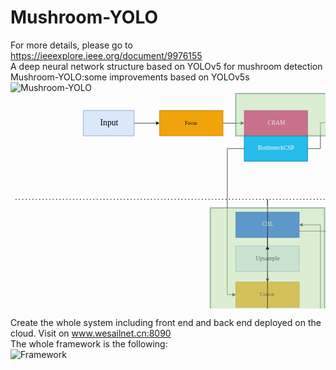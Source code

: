 # Mushroom-YOLO  
For more details, please go to https://ieeexplore.ieee.org/document/9976155  
A deep neural network structure based on YOLOv5 for mushroom detection  
Mushroom-YOLO:some improvements based on YOLOv5s  
![Mushroom-YOLO](https://github.com/WesailGo/Mushroom-YOLO/assets/112945977/049f3eb6-87e7-497c-9ef1-8ad5c3ebcb6e)<svg width="966" height="661" xmlns="http://www.w3.org/2000/svg" xmlns:xlink="http://www.w3.org/1999/xlink" overflow="hidden"><defs><clipPath id="clip0"><rect x="157" y="30" width="966" height="661"/></clipPath><clipPath id="clip1"><rect x="158" y="30" width="964" height="660"/></clipPath><clipPath id="clip2"><rect x="158" y="30" width="964" height="660"/></clipPath></defs><g clip-path="url(#clip0)" transform="translate(-157 -30)"><g clip-path="url(#clip1)"><g clip-path="url(#clip2)"><g><path d="M338.721 48.0984 368.278 48.0984" stroke="#000000" stroke-width="0.677442" stroke-miterlimit="10" fill="none" transform="matrix(1 0 0 1.00034 158.339 30.3388)"/><path d="M371.834 48.0984 367.092 50.4694 368.278 48.0984 367.092 45.7273Z" stroke="#000000" stroke-width="0.677442" stroke-miterlimit="10" transform="matrix(1 0 0 1.00034 158.339 30.3388)"/><path d="M237.105 27.7751 338.721 27.7751 338.721 68.4216 237.105 68.4216Z" stroke="#BD7000" stroke-width="0.677442" fill="#F0A30A" transform="matrix(1 0 0 1.00034 158.339 30.3388)"/><text font-family="Times New Roman,Times New Roman_MSFontService,sans-serif" font-weight="400" font-size="12" transform="matrix(0.677442 0 0 0.677673 436.09 81)">Focus</text><path d="M792.607 454.564 894.223 454.564 894.223 495.21 792.607 495.21Z" stroke="#001DBC" stroke-width="0.677442" fill="#0050EF" transform="matrix(1 0 0 1.00034 158.339 30.3388)"/><text fill="#FFFFFF" font-family="Times New Roman,Times New Roman_MSFontService,sans-serif" font-weight="400" font-size="14" transform="matrix(0.677442 0 0 0.677673 992.947 508)">CBL</text><path d="M792.607 518.074 894.223 518.074 894.223 558.72 792.607 558.72Z" stroke="#BD7000" stroke-width="0.677442" fill="#F0A30A" transform="matrix(1 0 0 1.00034 158.339 30.3388)"/><text font-family="Times New Roman,Times New Roman_MSFontService,sans-serif" font-weight="400" font-size="12" transform="matrix(0.677442 0 0 0.677673 989.899 571)">Concat</text><path d="M843.415 495.21 843.415 513.758" stroke="#000000" stroke-width="0.677442" stroke-miterlimit="10" fill="none" transform="matrix(1 0 0 1.00034 158.339 30.3388)"/><path d="M843.415 517.315 841.044 512.573 843.415 513.758 845.786 512.573Z" stroke="#000000" stroke-width="0.677442" stroke-miterlimit="10" transform="matrix(1 0 0 1.00034 158.339 30.3388)"/><path d="M792.607 579.89 894.223 579.89 894.223 623.924 792.607 623.924Z" stroke="#006EAF" stroke-width="0.677442" fill="#26BDEB" transform="matrix(1 0 0 1.00034 158.339 30.3388)"/><text fill="#FFFFFF" font-family="Times New Roman,Times New Roman_MSFontService,sans-serif" font-weight="400" font-size="14" transform="matrix(0.677442 0 0 0.677673 972.963 635)">BottleneckCSP</text><path d="M843.415 558.72 843.415 575.575" stroke="#000000" stroke-width="0.677442" stroke-miterlimit="10" fill="none" transform="matrix(1 0 0 1.00034 158.339 30.3388)"/><path d="M843.415 579.132 841.044 574.39 843.415 575.575 845.786 574.39Z" stroke="#000000" stroke-width="0.677442" stroke-miterlimit="10" transform="matrix(1 0 0 1.00034 158.339 30.3388)"/><path d="M650.344 66.7958 751.961 66.7958 751.961 109.068 650.344 109.068Z" stroke="#006EAF" stroke-width="0.677442" fill="#26BDEB" transform="matrix(1 0 0 1.00034 158.339 30.3388)"/><text fill="#FFFFFF" font-family="Times New Roman,Times New Roman_MSFontService,sans-serif" font-weight="400" font-size="14" transform="matrix(0.677442 0 0 0.677673 830.7 121)">BottleneckCSP</text><path d="M650.344 27.7751 751.961 27.7751 751.961 66.7958 650.344 66.7958Z" stroke="#A50040" stroke-width="0.677442" fill="#D80073" transform="matrix(1 0 0 1.00034 158.339 30.3388)"/><text fill="#FFFFFF" font-family="Times New Roman,Times New Roman_MSFontService,sans-serif" font-weight="400" font-size="14" transform="matrix(0.677442 0 0 0.677673 846.281 80)">CBAM</text><path d="M792.607 68.4216 894.223 68.4216 894.223 109.068 792.607 109.068Z" stroke="#006EAF" stroke-width="0.677442" fill="#1BA1E2" transform="matrix(1 0 0 1.00034 158.339 30.3388)"/><text fill="#FFFFFF" font-family="Times New Roman,Times New Roman_MSFontService,sans-serif" font-weight="400" font-size="14" transform="matrix(0.677442 0 0 0.677673 993.286 121)">SPP</text><path d="M792.607 27.7751 894.223 27.7751 894.223 68.4216 792.607 68.4216Z" stroke="#A50040" stroke-width="0.677442" fill="#D80073" transform="matrix(1 0 0 1.00034 158.339 30.3388)"/><text fill="#FFFFFF" font-family="Times New Roman,Times New Roman_MSFontService,sans-serif" font-weight="400" font-size="14" transform="matrix(0.677442 0 0 0.677673 988.544 81)">CBAM</text><path d="M792.607 109.068 894.223 109.068 894.223 153.102 792.607 153.102Z" stroke="#006EAF" stroke-width="0.677442" fill="#26BDEB" transform="matrix(1 0 0 1.00034 158.339 30.3388)"/><text fill="#FFFFFF" font-family="Times New Roman,Times New Roman_MSFontService,sans-serif" font-weight="400" font-size="14" transform="matrix(0.677442 0 0 0.677673 972.963 164)">BottleneckCSP</text><path d="M372.593 27.7751 474.209 27.7751 474.209 68.4216 372.593 68.4216Z" stroke="#A50040" stroke-width="0.677442" fill="#D80073" transform="matrix(1 0 0 1.00034 158.339 30.3388)"/><text fill="#FFFFFF" font-family="Times New Roman,Times New Roman_MSFontService,sans-serif" font-weight="400" font-size="14" transform="matrix(0.677442 0 0 0.677673 568.53 81)">CBAM</text><path d="M372.593 68.4216 474.209 68.4216 474.209 109.068 372.593 109.068Z" stroke="#006EAF" stroke-width="0.677442" fill="#26BDEB" transform="matrix(1 0 0 1.00034 158.339 30.3388)"/><text fill="#FFFFFF" font-family="Times New Roman,Times New Roman_MSFontService,sans-serif" font-weight="400" font-size="14" transform="matrix(0.677442 0 0 0.677673 552.949 121)">BottleneckCSP</text><path d="M514.856 66.7958 616.472 66.7958 616.472 109.068 514.856 109.068Z" stroke="#006EAF" stroke-width="0.677442" fill="#26BDEB" transform="matrix(1 0 0 1.00034 158.339 30.3388)"/><text fill="#FFFFFF" font-family="Times New Roman,Times New Roman_MSFontService,sans-serif" font-weight="400" font-size="14" transform="matrix(0.677442 0 0 0.677673 695.212 121)">BottleneckCSP</text><path d="M514.856 27.7751 616.472 27.7751 616.472 66.7958 514.856 66.7958Z" stroke="#A50040" stroke-width="0.677442" fill="#D80073" transform="matrix(1 0 0 1.00034 158.339 30.3388)"/><text fill="#FFFFFF" font-family="Times New Roman,Times New Roman_MSFontService,sans-serif" font-weight="400" font-size="14" transform="matrix(0.677442 0 0 0.677673 710.793 80)">CBAM</text><path d="M792.607 190.361 894.223 190.361 894.223 231.008 792.607 231.008Z" stroke="#001DBC" stroke-width="0.677442" fill="#0050EF" transform="matrix(1 0 0 1.00034 158.339 30.3388)"/><text fill="#FFFFFF" font-family="Times New Roman,Times New Roman_MSFontService,sans-serif" font-weight="400" font-size="14" transform="matrix(0.677442 0 0 0.677673 992.947 243)">CBL</text><path d="M792.607 244.557 894.223 244.557 894.223 285.203 792.607 285.203Z" stroke="#6C8EBF" stroke-width="0.677442" fill="#DAE8FC" transform="matrix(1 0 0 1.00034 158.339 30.3388)"/><text font-family="Times New Roman,Times New Roman_MSFontService,sans-serif" font-weight="400" font-size="14" transform="matrix(0.677442 0 0 0.677673 982.786 298)">Upsample</text><path d="M843.415 231.008 843.415 240.241" stroke="#000000" stroke-width="0.677442" stroke-miterlimit="10" fill="none" transform="matrix(1 0 0 1.00034 158.339 30.3388)"/><path d="M843.415 243.798 841.044 239.056 843.415 240.241 845.786 239.056Z" stroke="#000000" stroke-width="0.677442" stroke-miterlimit="10" transform="matrix(1 0 0 1.00034 158.339 30.3388)"/><path d="M792.607 302.139 894.223 302.139 894.223 342.786 792.607 342.786Z" stroke="#BD7000" stroke-width="0.677442" fill="#F0A30A" transform="matrix(1 0 0 1.00034 158.339 30.3388)"/><text font-family="Times New Roman,Times New Roman_MSFontService,sans-serif" font-weight="400" font-size="12" transform="matrix(0.677442 0 0 0.677673 989.899 355)">Concat</text><path d="M843.415 285.203 843.415 297.824" stroke="#000000" stroke-width="0.677442" stroke-miterlimit="10" fill="none" transform="matrix(1 0 0 1.00034 158.339 30.3388)"/><path d="M843.415 301.38 841.044 296.638 843.415 297.824 845.786 296.638Z" stroke="#000000" stroke-width="0.677442" stroke-miterlimit="10" transform="matrix(1 0 0 1.00034 158.339 30.3388)"/><path d="M792.607 361.415 894.223 361.415 894.223 405.449 792.607 405.449Z" stroke="#006EAF" stroke-width="0.677442" fill="#26BDEB" transform="matrix(1 0 0 1.00034 158.339 30.3388)"/><text fill="#FFFFFF" font-family="Times New Roman,Times New Roman_MSFontService,sans-serif" font-weight="400" font-size="14" transform="matrix(0.677442 0 0 0.677673 972.963 416)">BottleneckCSP</text><path d="M843.415 342.786 843.415 357.1" stroke="#000000" stroke-width="0.677442" stroke-miterlimit="10" fill="none" transform="matrix(1 0 0 1.00034 158.339 30.3388)"/><path d="M843.415 360.657 841.044 355.914 843.415 357.1 845.786 355.914Z" stroke="#000000" stroke-width="0.677442" stroke-miterlimit="10" transform="matrix(1 0 0 1.00034 158.339 30.3388)"/><path d="M843.415 153.102 843.415 186.046" stroke="#000000" stroke-width="0.677442" stroke-miterlimit="10" fill="none" transform="matrix(1 0 0 1.00034 158.339 30.3388)"/><path d="M843.415 189.602 841.044 184.86 843.415 186.046 845.786 184.86Z" stroke="#000000" stroke-width="0.677442" stroke-miterlimit="10" transform="matrix(1 0 0 1.00034 158.339 30.3388)"/><path d="M474.209 88.7449 494.533 88.7449 494.533 47.3261 510.541 47.2922" stroke="#000000" stroke-width="0.677442" stroke-miterlimit="10" fill="none" transform="matrix(1 0 0 1.00034 158.339 30.3388)"/><path d="M514.097 47.2855 509.362 49.67 510.541 47.2922 509.355 44.928Z" stroke="#000000" stroke-width="0.677442" stroke-miterlimit="10" transform="matrix(1 0 0 1.00034 158.339 30.3388)"/><path d="M616.472 87.932 633.408 87.9726 633.408 47.3261 646.029 47.2922" stroke="#000000" stroke-width="0.677442" stroke-miterlimit="10" fill="none" transform="matrix(1 0 0 1.00034 158.339 30.3388)"/><path d="M649.586 47.2855 644.85 49.67 646.029 47.2922 644.837 44.928Z" stroke="#000000" stroke-width="0.677442" stroke-miterlimit="10" transform="matrix(1 0 0 1.00034 158.339 30.3388)"/><path d="M751.961 87.932 772.284 87.9726 772.284 48.0984 788.292 48.0984" stroke="#000000" stroke-width="0.677442" stroke-miterlimit="10" fill="none" transform="matrix(1 0 0 1.00034 158.339 30.3388)"/><path d="M791.848 48.0984 787.106 50.4694 788.292 48.0984 787.106 45.7273Z" stroke="#000000" stroke-width="0.677442" stroke-miterlimit="10" transform="matrix(1 0 0 1.00034 158.339 30.3388)"/><path d="M582.6 190.361 684.216 190.361 684.216 231.008 582.6 231.008Z" stroke="#001DBC" stroke-width="0.677442" fill="#0050EF" transform="matrix(1 0 0 1.00034 158.339 30.3388)"/><text fill="#FFFFFF" font-family="Times New Roman,Times New Roman_MSFontService,sans-serif" font-weight="400" font-size="14" transform="matrix(0.677442 0 0 0.677673 782.94 243)">CBL</text><path d="M582.6 244.557 684.216 244.557 684.216 285.203 582.6 285.203Z" stroke="#6C8EBF" stroke-width="0.677442" fill="#DAE8FC" transform="matrix(1 0 0 1.00034 158.339 30.3388)"/><text font-family="Times New Roman,Times New Roman_MSFontService,sans-serif" font-weight="400" font-size="14" transform="matrix(0.677442 0 0 0.677673 772.779 298)">Upsample</text><path d="M633.408 231.008 633.408 240.241" stroke="#000000" stroke-width="0.677442" stroke-miterlimit="10" fill="none" transform="matrix(1 0 0 1.00034 158.339 30.3388)"/><path d="M633.408 243.798 631.037 239.056 633.408 240.241 635.779 239.056Z" stroke="#000000" stroke-width="0.677442" stroke-miterlimit="10" transform="matrix(1 0 0 1.00034 158.339 30.3388)"/><path d="M582.6 302.139 684.216 302.139 684.216 342.786 582.6 342.786Z" stroke="#BD7000" stroke-width="0.677442" fill="#F0A30A" transform="matrix(1 0 0 1.00034 158.339 30.3388)"/><text font-family="Times New Roman,Times New Roman_MSFontService,sans-serif" font-weight="400" font-size="12" transform="matrix(0.677442 0 0 0.677673 779.892 355)">Concat</text><path d="M633.408 285.203 633.408 297.824" stroke="#000000" stroke-width="0.677442" stroke-miterlimit="10" fill="none" transform="matrix(1 0 0 1.00034 158.339 30.3388)"/><path d="M633.408 301.38 631.037 296.638 633.408 297.824 635.779 296.638Z" stroke="#000000" stroke-width="0.677442" stroke-miterlimit="10" transform="matrix(1 0 0 1.00034 158.339 30.3388)"/><path d="M582.6 361.415 684.216 361.415 684.216 405.449 582.6 405.449Z" stroke="#006EAF" stroke-width="0.677442" fill="#26BDEB" transform="matrix(1 0 0 1.00034 158.339 30.3388)"/><text fill="#FFFFFF" font-family="Times New Roman,Times New Roman_MSFontService,sans-serif" font-weight="400" font-size="14" transform="matrix(0.677442 0 0 0.677673 762.956 416)">BottleneckCSP</text><path d="M633.408 342.786 633.408 357.1" stroke="#000000" stroke-width="0.677442" stroke-miterlimit="10" fill="none" transform="matrix(1 0 0 1.00034 158.339 30.3388)"/><path d="M633.408 360.657 631.037 355.914 633.408 357.1 635.779 355.914Z" stroke="#000000" stroke-width="0.677442" stroke-miterlimit="10" transform="matrix(1 0 0 1.00034 158.339 30.3388)"/><path d="M359.044 190.361 460.661 190.361 460.661 231.008 359.044 231.008Z" stroke="#001DBC" stroke-width="0.677442" fill="#0050EF" transform="matrix(1 0 0 1.00034 158.339 30.3388)"/><text fill="#FFFFFF" font-family="Times New Roman,Times New Roman_MSFontService,sans-serif" font-weight="400" font-size="14" transform="matrix(0.677442 0 0 0.677673 559.384 243)">CBL</text><path d="M359.044 244.557 460.661 244.557 460.661 285.203 359.044 285.203Z" stroke="#6C8EBF" stroke-width="0.677442" fill="#DAE8FC" transform="matrix(1 0 0 1.00034 158.339 30.3388)"/><text font-family="Times New Roman,Times New Roman_MSFontService,sans-serif" font-weight="400" font-size="14" transform="matrix(0.677442 0 0 0.677673 549.223 298)">Upsample</text><path d="M359.044 302.139 460.661 302.139 460.661 342.786 359.044 342.786Z" stroke="#BD7000" stroke-width="0.677442" fill="#F0A30A" transform="matrix(1 0 0 1.00034 158.339 30.3388)"/><text font-family="Times New Roman,Times New Roman_MSFontService,sans-serif" font-weight="400" font-size="12" transform="matrix(0.677442 0 0 0.677673 556.336 355)">Concat</text><path d="M409.852 285.203 409.852 297.824" stroke="#000000" stroke-width="0.677442" stroke-miterlimit="10" fill="none" transform="matrix(1 0 0 1.00034 158.339 30.3388)"/><path d="M409.852 301.38 407.481 296.638 409.852 297.824 412.223 296.638Z" stroke="#000000" stroke-width="0.677442" stroke-miterlimit="10" transform="matrix(1 0 0 1.00034 158.339 30.3388)"/><path d="M359.044 361.415 460.661 361.415 460.661 405.449 359.044 405.449Z" stroke="#006EAF" stroke-width="0.677442" fill="#26BDEB" transform="matrix(1 0 0 1.00034 158.339 30.3388)"/><text fill="#FFFFFF" font-family="Times New Roman,Times New Roman_MSFontService,sans-serif" font-weight="400" font-size="14" transform="matrix(0.677442 0 0 0.677673 539.4 416)">BottleneckCSP</text><path d="M409.852 342.786 409.852 357.1" stroke="#000000" stroke-width="0.677442" stroke-miterlimit="10" fill="none" transform="matrix(1 0 0 1.00034 158.339 30.3388)"/><path d="M409.852 360.657 407.481 355.914 409.852 357.1 412.223 355.914Z" stroke="#000000" stroke-width="0.677442" stroke-miterlimit="10" transform="matrix(1 0 0 1.00034 158.339 30.3388)"/><path d="M582.6 454.564 684.216 454.564 684.216 495.21 582.6 495.21Z" stroke="#001DBC" stroke-width="0.677442" fill="#0050EF" transform="matrix(1 0 0 1.00034 158.339 30.3388)"/><text fill="#FFFFFF" font-family="Times New Roman,Times New Roman_MSFontService,sans-serif" font-weight="400" font-size="14" transform="matrix(0.677442 0 0 0.677673 782.94 508)">CBL</text><path d="M582.6 518.074 684.216 518.074 684.216 558.72 582.6 558.72Z" stroke="#BD7000" stroke-width="0.677442" fill="#F0A30A" transform="matrix(1 0 0 1.00034 158.339 30.3388)"/><text font-family="Times New Roman,Times New Roman_MSFontService,sans-serif" font-weight="400" font-size="12" transform="matrix(0.677442 0 0 0.677673 779.892 571)">Concat</text><path d="M633.408 495.21 633.408 513.758" stroke="#000000" stroke-width="0.677442" stroke-miterlimit="10" fill="none" transform="matrix(1 0 0 1.00034 158.339 30.3388)"/><path d="M633.408 517.315 631.037 512.573 633.408 513.758 635.779 512.573Z" stroke="#000000" stroke-width="0.677442" stroke-miterlimit="10" transform="matrix(1 0 0 1.00034 158.339 30.3388)"/><path d="M582.6 579.89 684.216 579.89 684.216 623.924 582.6 623.924Z" stroke="#006EAF" stroke-width="0.677442" fill="#26BDEB" transform="matrix(1 0 0 1.00034 158.339 30.3388)"/><text fill="#FFFFFF" font-family="Times New Roman,Times New Roman_MSFontService,sans-serif" font-weight="400" font-size="14" transform="matrix(0.677442 0 0 0.677673 762.956 635)">BottleneckCSP</text><path d="M633.408 558.72 633.408 575.575" stroke="#000000" stroke-width="0.677442" stroke-miterlimit="10" fill="none" transform="matrix(1 0 0 1.00034 158.339 30.3388)"/><path d="M633.408 579.132 631.037 574.39 633.408 575.575 635.779 574.39Z" stroke="#000000" stroke-width="0.677442" stroke-miterlimit="10" transform="matrix(1 0 0 1.00034 158.339 30.3388)"/><path d="M359.044 454.564 460.661 454.564 460.661 495.21 359.044 495.21Z" stroke="#001DBC" stroke-width="0.677442" fill="#0050EF" transform="matrix(1 0 0 1.00034 158.339 30.3388)"/><text fill="#FFFFFF" font-family="Times New Roman,Times New Roman_MSFontService,sans-serif" font-weight="400" font-size="14" transform="matrix(0.677442 0 0 0.677673 559.384 508)">CBL</text><path d="M359.044 518.074 460.661 518.074 460.661 558.72 359.044 558.72Z" stroke="#BD7000" stroke-width="0.677442" fill="#F0A30A" transform="matrix(1 0 0 1.00034 158.339 30.3388)"/><text font-family="Times New Roman,Times New Roman_MSFontService,sans-serif" font-weight="400" font-size="12" transform="matrix(0.677442 0 0 0.677673 556.336 571)">Concat</text><path d="M409.852 495.21 409.852 513.758" stroke="#000000" stroke-width="0.677442" stroke-miterlimit="10" fill="none" transform="matrix(1 0 0 1.00034 158.339 30.3388)"/><path d="M409.852 517.315 407.481 512.573 409.852 513.758 412.223 512.573Z" stroke="#000000" stroke-width="0.677442" stroke-miterlimit="10" transform="matrix(1 0 0 1.00034 158.339 30.3388)"/><path d="M359.044 579.89 460.661 579.89 460.661 623.924 359.044 623.924Z" stroke="#006EAF" stroke-width="0.677442" fill="#26BDEB" transform="matrix(1 0 0 1.00034 158.339 30.3388)"/><text fill="#FFFFFF" font-family="Times New Roman,Times New Roman_MSFontService,sans-serif" font-weight="400" font-size="14" transform="matrix(0.677442 0 0 0.677673 539.4 635)">BottleneckCSP</text><path d="M409.852 558.72 409.852 575.575" stroke="#000000" stroke-width="0.677442" stroke-miterlimit="10" fill="none" transform="matrix(1 0 0 1.00034 158.339 30.3388)"/><path d="M409.852 579.132 407.481 574.39 409.852 575.575 412.223 574.39Z" stroke="#000000" stroke-width="0.677442" stroke-miterlimit="10" transform="matrix(1 0 0 1.00034 158.339 30.3388)"/><path d="M237.105 461.338 243.879 461.338 243.879 422.433 207.548 422.392" stroke="#000000" stroke-width="0.677442" stroke-miterlimit="10" fill="none" transform="matrix(1 0 0 1.00034 158.339 30.3388)"/><path d="M203.991 422.385 208.733 420.021 207.548 422.392 208.727 424.763Z" stroke="#000000" stroke-width="0.677442" stroke-miterlimit="10" transform="matrix(1 0 0 1.00034 158.339 30.3388)"/><path d="M237.105 501.985 243.879 501.985 243.879 532.469 234.646 532.469" stroke="#000000" stroke-width="0.677442" stroke-miterlimit="10" fill="none" transform="matrix(1 0 0 1.00034 158.339 30.3388)"/><path d="M231.089 532.469 235.831 530.098 234.646 532.469 235.831 534.84Z" stroke="#000000" stroke-width="0.677442" stroke-miterlimit="10" transform="matrix(1 0 0 1.00034 158.339 30.3388)"/><path d="M237.105 461.338 318.398 461.338 318.398 501.985 237.105 501.985Z" stroke="#2D7600" stroke-width="0.677442" fill="#60A917" transform="matrix(1 0 0 1.00034 158.339 30.3388)"/><text fill="#FFFFFF" font-family="Times New Roman,Times New Roman_MSFontService,sans-serif" font-weight="400" font-size="20" transform="matrix(0.677442 0 0 0.677673 410.008 516)">Detection</text><path d="M359.044 383.432 277.751 383.432 277.751 457.023" stroke="#000000" stroke-width="0.677442" stroke-miterlimit="10" fill="none" transform="matrix(1 0 0 1.00034 158.339 30.3388)"/><path d="M277.751 460.579 275.38 455.837 277.751 457.023 280.122 455.837Z" stroke="#000000" stroke-width="0.677442" stroke-miterlimit="10" transform="matrix(1 0 0 1.00034 158.339 30.3388)"/><path d="M633.408 623.924 633.408 637.473 277.751 637.473 277.751 506.3" stroke="#000000" stroke-width="0.677442" stroke-miterlimit="10" fill="none" transform="matrix(1 0 0 1.00034 158.339 30.3388)"/><path d="M277.751 502.743 280.122 507.485 277.751 506.3 275.38 507.485Z" stroke="#000000" stroke-width="0.677442" stroke-miterlimit="10" transform="matrix(1 0 0 1.00034 158.339 30.3388)"/><path d="M843.415 623.924 843.415 651.022 257.428 651.022 257.428 506.3" stroke="#000000" stroke-width="0.677442" stroke-miterlimit="10" fill="none" transform="matrix(1 0 0 1.00034 158.339 30.3388)"/><path d="M257.428 502.743 259.799 507.485 257.428 506.3 255.057 507.485Z" stroke="#000000" stroke-width="0.677442" stroke-miterlimit="10" transform="matrix(1 0 0 1.00034 158.339 30.3388)"/><path d="M359.044 601.907 298.074 601.955 298.074 506.3" stroke="#000000" stroke-width="0.677442" stroke-miterlimit="10" fill="none" transform="matrix(1 0 0 1.00034 158.339 30.3388)"/><path d="M298.074 502.743 300.446 507.485 298.074 506.3 295.703 507.485Z" stroke="#000000" stroke-width="0.677442" stroke-miterlimit="10" transform="matrix(1 0 0 1.00034 158.339 30.3388)"/><path d="M189.684 48.0984 232.789 48.0984" stroke="#000000" stroke-width="0.677442" stroke-miterlimit="10" fill="none" transform="matrix(1 0 0 1.00034 158.339 30.3388)"/><path d="M236.346 48.0984 231.604 50.4694 232.789 48.0984 231.604 45.7273Z" stroke="#000000" stroke-width="0.677442" stroke-miterlimit="10" transform="matrix(1 0 0 1.00034 158.339 30.3388)"/><text fill="#FFFFFF" font-family="Times New Roman,Times New Roman_MSFontService,sans-serif" font-weight="400" font-size="14" transform="matrix(0.677442 0 0 0.677673 293.488 81)">Input</text><path d="M6.77442 170.038 961.968 170.038" stroke="#000000" stroke-width="1.35488" stroke-miterlimit="10" stroke-dasharray="1.35488 4.06465" fill="none" transform="matrix(1 0 0 1.00034 158.339 30.3388)"/><path d="M115.165 27.7751 196.458 27.7751 196.458 68.4216 115.165 68.4216Z" stroke="#6C8EBF" stroke-width="0.677442" fill="#DAE8FC" transform="matrix(1 0 0 1.00034 158.339 30.3388)"/><text font-family="Times New Roman,Times New Roman_MSFontService,sans-serif" font-weight="400" font-size="20" transform="matrix(0.677442 0 0 0.677673 300.602 82)">Input</text><path d="M0 461.338 81.293 461.338 81.293 501.985 0 501.985Z" stroke="#6C8EBF" stroke-width="0.677442" fill="#DAE8FC" transform="matrix(1 0 0 1.00034 158.339 30.3388)"/><text font-family="Times New Roman,Times New Roman_MSFontService,sans-serif" font-weight="400" font-size="20" transform="matrix(0.677442 0 0 0.677673 181.033 516)">Output</text><path d="M548.728 678.119 630.021 678.119 630.021 718.766 548.728 718.766Z" stroke="#000000" stroke-width="0.677442" fill="#FFFFFF" transform="matrix(1 0 0 1.00034 158.339 30.3388)"/><path d="M135.488 422.385 108.391 422.433 108.391 481.661 85.6084 481.661" stroke="#000000" stroke-width="0.677442" stroke-miterlimit="10" fill="none" transform="matrix(1 0 0 1.00034 158.339 30.3388)"/><path d="M82.0518 481.661 86.7939 479.29 85.6084 481.661 86.7939 484.032Z" stroke="#000000" stroke-width="0.677442" stroke-miterlimit="10" transform="matrix(1 0 0 1.00034 158.339 30.3388)"/><path d="M135.488 405.449 203.233 405.449 203.233 439.321 135.488 439.321Z" stroke="#006EAF" stroke-width="0.677442" fill="#1BA1E2" transform="matrix(1 0 0 1.00034 158.339 30.3388)"/><text fill="#FFFFFF" font-family="Times New Roman,Times New Roman_MSFontService,sans-serif" font-weight="400" font-size="12" transform="matrix(0.677442 0 0 0.677673 305.344 455)">Classification</text><path d="M176.135 515.533 230.33 515.533 230.33 549.405 176.135 549.405Z" stroke="#006EAF" stroke-width="0.677442" fill="#1BA1E2" transform="matrix(1 0 0 1.00034 158.339 30.3388)"/><text fill="#FFFFFF" font-family="Times New Roman,Times New Roman_MSFontService,sans-serif" font-weight="400" font-size="12" transform="matrix(0.677442 0 0 0.677673 343.619 565)">Regression</text><path d="M121.94 532.469 108.391 532.469 108.391 481.661 85.6084 481.661" stroke="#000000" stroke-width="0.677442" stroke-miterlimit="10" fill="none" transform="matrix(1 0 0 1.00034 158.339 30.3388)"/><path d="M82.0518 481.661 86.7939 479.29 85.6084 481.661 86.7939 484.032Z" stroke="#000000" stroke-width="0.677442" stroke-miterlimit="10" transform="matrix(1 0 0 1.00034 158.339 30.3388)"/><path d="M121.94 515.533 176.135 515.533 176.135 549.405 121.94 549.405Z" stroke="#C73500" stroke-width="0.677442" fill="#FA6800" transform="matrix(1 0 0 1.00034 158.339 30.3388)"/><text font-family="Times New Roman,Times New Roman_MSFontService,sans-serif" font-weight="400" font-size="15" transform="matrix(0.677442 0 0 0.677673 282.988 566)">DIoU</text><text font-family="Times New Roman,Times New Roman_MSFontService,sans-serif" font-weight="400" font-size="15" transform="matrix(0.677442 0 0 0.677673 306.021 566)">-</text><text font-family="Times New Roman,Times New Roman_MSFontService,sans-serif" font-weight="400" font-size="15" transform="matrix(0.677442 0 0 0.677673 309.408 566)">NMS</text><path d="M792.607 383.432 711.314 383.432 711.314 210.684 688.532 210.684" stroke="#000000" stroke-width="0.677442" stroke-miterlimit="10" fill="none" transform="matrix(1 0 0 1.00034 158.339 30.3388)"/><path d="M684.975 210.684 689.717 208.313 688.532 210.684 689.717 213.056Z" stroke="#000000" stroke-width="0.677442" stroke-miterlimit="10" transform="matrix(1 0 0 1.00034 158.339 30.3388)"/><path d="M582.6 383.432 494.533 383.432 494.533 210.684 464.976 210.684" stroke="#000000" stroke-width="0.677442" stroke-miterlimit="10" fill="none" transform="matrix(1 0 0 1.00034 158.339 30.3388)"/><path d="M461.419 210.684 466.161 208.313 464.976 210.684 466.161 213.056Z" stroke="#000000" stroke-width="0.677442" stroke-miterlimit="10" transform="matrix(1 0 0 1.00034 158.339 30.3388)"/><path d="M409.852 405.449 409.852 429.979 843.415 429.979 843.415 450.248" stroke="#000000" stroke-width="0.677442" stroke-miterlimit="10" fill="none" transform="matrix(1 0 0 1.00034 158.339 30.3388)"/><path d="M843.415 453.805 841.044 449.063 843.415 450.248 845.786 449.063Z" stroke="#000000" stroke-width="0.677442" stroke-miterlimit="10" transform="matrix(1 0 0 1.00034 158.339 30.3388)"/><path d="M792.607 601.907 711.314 601.955 711.314 474.887 688.532 474.887" stroke="#000000" stroke-width="0.677442" stroke-miterlimit="10" fill="none" transform="matrix(1 0 0 1.00034 158.339 30.3388)"/><path d="M684.975 474.887 689.717 472.516 688.532 474.887 689.717 477.258Z" stroke="#000000" stroke-width="0.677442" stroke-miterlimit="10" transform="matrix(1 0 0 1.00034 158.339 30.3388)"/><path d="M582.6 601.907 494.533 601.955 494.533 474.887 464.976 474.887" stroke="#000000" stroke-width="0.677442" stroke-miterlimit="10" fill="none" transform="matrix(1 0 0 1.00034 158.339 30.3388)"/><path d="M461.419 474.887 466.161 472.516 464.976 474.887 466.161 477.258Z" stroke="#000000" stroke-width="0.677442" stroke-miterlimit="10" transform="matrix(1 0 0 1.00034 158.339 30.3388)"/><path d="M726.557 109.068 726.604 322.462 788.292 322.462" stroke="#000000" stroke-width="0.677442" stroke-miterlimit="10" fill="none" transform="matrix(1 0 0 1.00034 158.339 30.3388)"/><path d="M791.848 322.462 787.106 324.833 788.292 322.462 787.106 320.091Z" stroke="#000000" stroke-width="0.677442" stroke-miterlimit="10" transform="matrix(1 0 0 1.00034 158.339 30.3388)"/><path d="M540.26 109.068 540.307 322.462 578.285 322.462" stroke="#000000" stroke-width="0.677442" stroke-miterlimit="10" fill="none" transform="matrix(1 0 0 1.00034 158.339 30.3388)"/><path d="M581.841 322.462 577.099 324.833 578.285 322.462 577.099 320.091Z" stroke="#000000" stroke-width="0.677442" stroke-miterlimit="10" transform="matrix(1 0 0 1.00034 158.339 30.3388)"/><path d="M372.593 88.7449 345.495 88.7449 345.495 322.462 354.729 322.462" stroke="#000000" stroke-width="0.677442" stroke-miterlimit="10" fill="none" transform="matrix(1 0 0 1.00034 158.339 30.3388)"/><path d="M358.286 322.462 353.543 324.833 354.729 322.462 353.543 320.091Z" stroke="#000000" stroke-width="0.677442" stroke-miterlimit="10" transform="matrix(1 0 0 1.00034 158.339 30.3388)"/><path d="M460.661 220.846 514.856 220.846 514.856 441.015 765.509 441.015 765.509 538.472 788.292 538.411" stroke="#000000" stroke-width="0.677442" stroke-miterlimit="10" fill="none" transform="matrix(1 0 0 1.00034 158.339 30.3388)"/><path d="M791.848 538.397 787.113 540.782 788.292 538.411 787.1 536.04Z" stroke="#000000" stroke-width="0.677442" stroke-miterlimit="10" transform="matrix(1 0 0 1.00034 158.339 30.3388)"/><path d="M565.664 109.068 565.664 413.917 779.058 413.917 779.058 528.31 788.292 528.256" stroke="#000000" stroke-width="0.677442" stroke-miterlimit="10" fill="none" transform="matrix(1 0 0 1.00034 158.339 30.3388)"/><path d="M791.848 528.242 787.12 530.634 788.292 528.256 787.093 525.891Z" stroke="#000000" stroke-width="0.677442" stroke-miterlimit="10" transform="matrix(1 0 0 1.00034 158.339 30.3388)"/><path d="M684.216 220.846 697.765 220.846 697.765 528.31 688.532 528.256" stroke="#000000" stroke-width="0.677442" stroke-miterlimit="10" fill="none" transform="matrix(1 0 0 1.00034 158.339 30.3388)"/><path d="M684.975 528.242 689.731 525.891 688.532 528.256 689.704 530.634Z" stroke="#000000" stroke-width="0.677442" stroke-miterlimit="10" transform="matrix(1 0 0 1.00034 158.339 30.3388)"/><path d="M745.152 109.068 745.186 548.633 688.532 548.565" stroke="#000000" stroke-width="0.677442" stroke-miterlimit="10" fill="none" transform="matrix(1 0 0 1.00034 158.339 30.3388)"/><path d="M684.975 548.559 689.717 546.194 688.532 548.565 689.71 550.937Z" stroke="#000000" stroke-width="0.677442" stroke-miterlimit="10" transform="matrix(1 0 0 1.00034 158.339 30.3388)"/><path d="M792.607 200.523 772.284 200.523 772.284 183.587 528.405 183.587 528.405 528.31 464.976 528.242" stroke="#000000" stroke-width="0.677442" stroke-miterlimit="10" fill="none" transform="matrix(1 0 0 1.00034 158.339 30.3388)"/><path d="M461.419 528.235 466.161 525.871 464.976 528.242 466.155 530.613Z" stroke="#000000" stroke-width="0.677442" stroke-miterlimit="10" transform="matrix(1 0 0 1.00034 158.339 30.3388)"/><path d="M359.044 0.677442 921.321 0.677442 921.321 68.4216 359.044 68.4216Z" stroke="#4D8077" stroke-width="2.03233" stroke-opacity="0.5" fill="#B9E0A5" fill-opacity="0.5" transform="matrix(1 0 0 1.00034 158.339 30.3388)"/><path d="M94.8419 505.372 250.654 505.372 250.654 559.567 94.8419 559.567Z" stroke="#4D8077" stroke-width="2.03233" stroke-opacity="0.5" fill="#B9E0A5" fill-opacity="0.5" transform="matrix(1 0 0 1.00034 158.339 30.3388)"/><path d="M772.284 441.015 921.321 441.015 921.321 645.521 772.284 645.521Z" stroke="#4D8077" stroke-width="2.03233" stroke-opacity="0.5" fill="#B9E0A5" fill-opacity="0.5" transform="matrix(1 0 0 1.00034 158.339 30.3388)"/><path d="M318.398 183.587 501.307 183.587 501.307 427.466 318.398 427.466Z" stroke="#4D8077" stroke-width="2.03233" stroke-opacity="0.5" fill="#B9E0A5" fill-opacity="0.5" transform="matrix(1 0 0 1.00034 158.339 30.3388)"/><path d="M409.852 231.008 409.852 244.557 409.852 170.038 409.852 180.2" stroke="#000000" stroke-width="0.677442" stroke-miterlimit="10" fill="none" transform="matrix(1 0 0 1.00034 158.339 30.3388)"/><path d="M409.852 430.853 409.852 248.872" stroke="#000000" stroke-width="0.677442" stroke-miterlimit="10" fill="none" transform="matrix(1 0 0 1.00034 158.339 30.3388)"/><path d="M409.852 245.315 412.223 250.057 409.852 248.872 407.481 250.057Z" stroke="#000000" stroke-width="0.677442" stroke-miterlimit="10" transform="matrix(1 0 0 1.00034 158.339 30.3388)"/><text font-family="Arial,Arial_MSFontService,sans-serif" font-weight="400" font-size="10" transform="matrix(0.677442 0 0 0.677673 589.531 747)">Text is not SVG</text><text font-family="Arial,Arial_MSFontService,sans-serif" font-weight="400" font-size="10" transform="matrix(0.677442 0 0 0.677673 641.016 747)">-</text><text font-family="Arial,Arial_MSFontService,sans-serif" font-weight="400" font-size="10" transform="matrix(0.677442 0 0 0.677673 645.081 747)">cannot display</text></g></g></g></g></svg>

Create the whole system including front end and back end deployed on the cloud. Visit on www.wesailnet.cn:8090  
The whole framework is the following:  
![Framework](https://github.com/WesailGo/Mushroom-YOLO/assets/112945977/e9f3cc42-bfad-4523-996d-6e6f16a71fef)

